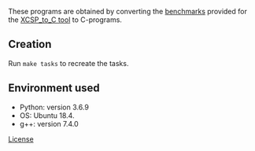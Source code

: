 <!--
This file is part of the SV-Benchmarks collection of verification tasks:
https://github.com/sosy-lab/sv-benchmarks

SPDX-FileCopyrightText: 2020 The SV-Benchmarks Community

SPDX-License-Identifier: Apache-2.0
-->

These programs are obtained by converting the [benchmarks][1] provided for the [XCSP_to_C tool][2] to C-programs.

## Creation

Run `make tasks` to recreate the tasks.

## Environment used

  * Python: version 3.6.9
  * OS: Ubuntu 18.4.
  * g++: version 7.4.0

[License](License)

[1]: https://github.com/vsahil/XCSP3_to_C/tree/master/benchmarks
[2]: https://github.com/vsahil/XCSP3_to_C
